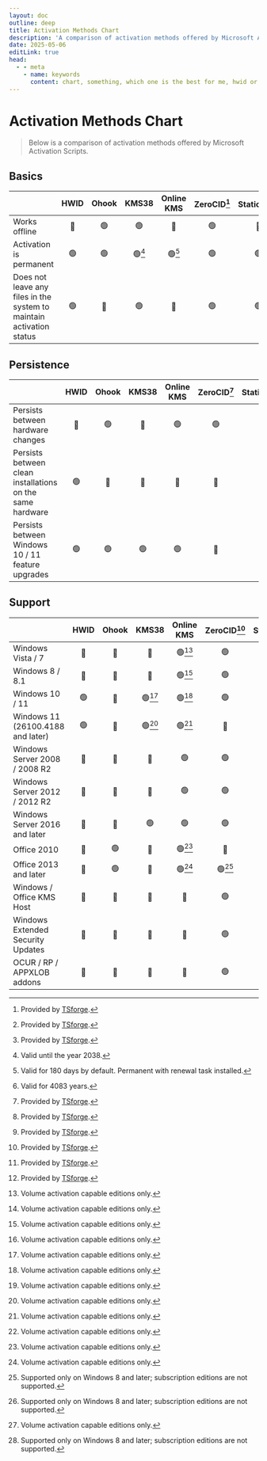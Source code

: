```yaml
---
layout: doc
outline: deep
title: Activation Methods Chart
description: 'A comparison of activation methods offered by Microsoft Activation Scripts.'
date: 2025-05-06
editLink: true
head:
  - - meta
    - name: keywords
      content: chart, something, which one is the best for me, hwid or kms, kms, hwid, tsforge
---
```


# Activation Methods Chart

> Below is a comparison of activation methods offered by Microsoft Activation Scripts.

## Basics

|                                                                      | HWID | Ohook | KMS38  | Online KMS | ZeroCID[^1] | StaticCID[^1] | KMS4k[^1] |
| -------------------------------------------------------------------- | :--: | :---: | :----: | :--------: | :---------: | :-----------: | :-------: |
| Works offline                                                        |  🔴  |  🟢   |   🟢   |     🔴     |     🟢      |      🔴       |    🟢     |
| Activation is permanent                                              |  🟢  |  🟢   | 🟢[^2] |   🟢[^3]   |     🟢      |      🟢       |  🟢[^4]   |
| Does not leave any files in the system to maintain activation status |  🟢  |  🔴   |   🟢   |     🔴     |     🟢      |      🟢       |    🟢     |

## Persistence

|                                                           | HWID | Ohook | KMS38 | Online KMS | ZeroCID[^1] | StaticCID[^1] | KMS4k[^1] |
| --------------------------------------------------------- | :--: | :---: | :---: | :--------: | :---------: | :-----------: | :-------: |
| Persists between hardware changes                         |  🔴  |  🟢   |  🔴   |     🟢     |     🟢      |      🔴       |    🟢     |
| Persists between clean installations on the same hardware |  🟢  |  🔴   |  🔴   |     🔴     |     🔴      |      🔴       |    🔴     |
| Persists between Windows 10 / 11 feature upgrades         |  🟢  |  🟢   |  🟢   |     🟢     |     🔴      |      🔴       |    🔴     |

## Support

|                                   | HWID | Ohook | KMS38  | Online KMS | ZeroCID[^1] | StaticCID[^1] |  KMS4k[^1]  |
| --------------------------------- | :--: | :---: | :----: | :--------: | :---------: | :-----------: | :---------: |
| Windows Vista / 7                 |  🔴  |  🔴   |   🔴   |   🟢[^5]   |     🟢      |      🔴       |   🟢[^5]    |
| Windows 8 / 8.1                   |  🔴  |  🔴   |   🔴   |   🟢[^5]   |     🟢      |      🟢       |   🟢[^5]    |
| Windows 10 / 11                   |  🟢  |  🔴   | 🟢[^5] |   🟢[^5]   |     🟢      |      🟢       |   🟢[^5]    |
| Windows 11 (26100.4188 and later) |  🟢  |  🔴   | 🟢[^5] |   🟢[^5]   |     🔴      |      🟢       |   🟢[^5]    |
| Windows Server 2008 / 2008 R2     |  🔴  |  🔴   |   🔴   |     🟢     |     🟢      |      🔴       |     🟢      |
| Windows Server 2012 / 2012 R2     |  🔴  |  🔴   |   🔴   |     🟢     |     🟢      |      🟢       |     🟢      |
| Windows Server 2016 and later     |  🔴  |  🔴   |   🟢   |     🟢     |     🟢      |      🟢       |     🟢      |
| Office 2010                       |  🔴  |  🟢   |   🔴   |   🟢[^5]   |     🔴      |      🔴       |     🔴      |
| Office 2013 and later             |  🔴  |  🟢   |   🔴   |   🟢[^5]   |   🟢[^6]    |    🟢[^6]     | 🟢[^5] [^6] |
| Windows / Office KMS Host         |  🔴  |  🔴   |   🔴   |     🔴     |     🟢      |      🟢       |     🔴      |
| Windows Extended Security Updates |  🔴  |  🔴   |   🔴   |     🔴     |     🟢      |      🟢       |     🔴      |
| OCUR / RP / APPXLOB addons        |  🔴  |  🔴   |   🔴   |     🔴     |     🟢      |      🟢       |     🔴      |

[^1]: Provided by [TSforge](/tsforge).

[^2]: Valid until the year 2038.

[^3]: Valid for 180 days by default. Permanent with renewal task installed.

[^4]: Valid for 4083 years.

[^5]: Volume activation capable editions only.

[^6]: Supported only on Windows 8 and later; subscription editions are not supported.
